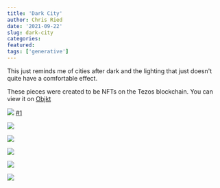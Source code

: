 ```yaml
---
title: 'Dark City'
author: Chris Ried
date: '2021-09-22'
slug: dark-city
categories:
featured: 
tags: ['generative']
---
```


This just reminds me of cities after dark and the lighting that just doesn't quite have a comfortable effect.

These pieces were created to be NFTs on the Tezos blockchain. You can view it on [Objkt](https://objkt.com/asset/hicetnunc/318668)

![](https://live.staticflickr.com/65535/52643631311_4640bc9aac_z_d.jpg)
[#1](https://objkt.com/asset/hicetnunc/318668)

![](https://live.staticflickr.com/65535/52643124902_cf4101f720_z_d.jpg)

![](https://live.staticflickr.com/65535/52643124882_0b97bd9728_z_d.jpg)

![](https://live.staticflickr.com/65535/52644070765_e60806dcf0_z_d.jpg)

![](https://live.staticflickr.com/65535/52644103933_9a984d3444_z_d.jpg)

![](https://live.staticflickr.com/65535/52644070760_9528d64041_z_d.jpg)